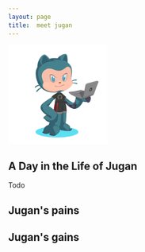 ```yaml
---
layout: page
title:  meet jugan
--- 
```


<img src="../assets/images/JuMJu.PNG" width="200" height="200">

## A Day in the Life of Jugan

Todo

## Jugan's pains

## Jugan's gains
